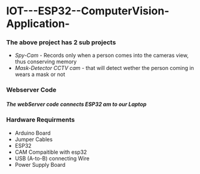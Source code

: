 # IOT---ESP32--ComputerVision-Application-

### The above project has 2 sub projects 
* _Spy-Cam_ - Records only when a person comes into the cameras view, thus conserving memory
* _Mask-Detector CCTV cam_ - that will detect wether the person coming in wears a mask or not


### Webserver Code 
##### The webServer code connects ESP32 am to our Laptop 


### Hardware Requirments 
* Arduino Board
* Jumper Cables
* ESP32 
* CAM Compaitible with esp32 
* USB (A-to-B) connecting Wire
* Power Supply Board 
